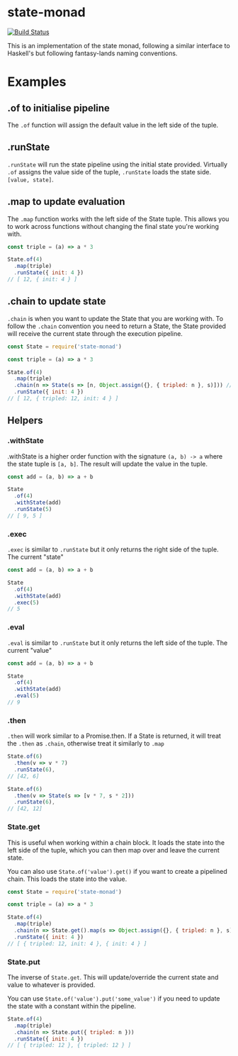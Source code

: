 # state-monad

[![Build Status](https://travis-ci.org/aabrook/state-monad.svg?branch=master)](https://travis-ci.org/aabrook/state-monad)

This is an implementation of the state monad, following a similar interface to Haskell's but following fantasy-lands naming conventions.

# Examples

## .of to initialise pipeline
The `.of` function will assign the default value in the left side of the tuple.

## .runState
`.runState` will run the state pipeline using the initial state provided. Virtually `.of` assigns the value side of the tuple, `.runState` loads the state side. `[value, state]`.

## .map to update evaluation
The `.map` function works with the left side of the State tuple. This allows you to work across functions without changing the final state you're working with.

```javascript
const triple = (a) => a * 3

State.of(4)
  .map(triple)
  .runState({ init: 4 })
// [ 12, { init: 4 } ]
```

## .chain to update state
`.chain` is when you want to update the State that you are working with. To follow the `.chain` convention you need to return a State,
the State provided will receive the current state through the execution pipeline.

```javascript
const State = require('state-monad')

const triple = (a) => a * 3

State.of(4)
  .map(triple)
  .chain(n => State(s => [n, Object.assign({}, { tripled: n }, s)])) // n is the result of map, s is the state
  .runState({ init: 4 })
// [ 12, { tripled: 12, init: 4 } ]
```

## Helpers

### .withState
.withState is a higher order function with the signature `(a, b) -> a` where the state tuple is `[a, b]`. The result will update the value in the tuple.

```javascript
const add = (a, b) => a + b

State
  .of(4)
  .withState(add)
  .runState(5)
// [ 9, 5 ]
```

### .exec
`.exec` is similar to `.runState` but it only returns the right side of the tuple. The current "state"

```javascript
const add = (a, b) => a + b

State
  .of(4)
  .withState(add)
  .exec(5)
// 5
```

### .eval
`.eval` is similar to `.runState` but it only returns the left side of the tuple. The current "value"

```javascript
const add = (a, b) => a + b

State
  .of(4)
  .withState(add)
  .eval(5)
// 9
```

### .then
`.then` will work similar to a Promise.then. If a State is returned, it will treat the `.then` as `.chain`, otherwise treat it similarly to `.map`

```javascript
State.of(6)
  .then(v => v * 7)
  .runState(6),
// [42, 6]

State.of(6)
  .then(v => State(s => [v * 7, s * 2]))
  .runState(6),
// [42, 12]
```

### State.get
This is useful when working within a chain block. It loads the state into the left side of the tuple, which you can then map over and leave the current state.

You can also use `State.of('value').get()` if you want to create a pipelined chain. This loads the state into the value.

```javascript
const State = require('state-monad')

const triple = (a) => a * 3

State.of(4)
  .map(triple)
  .chain(n => State.get().map(s => Object.assign({}, { tripled: n }, s))) // n is the result of map, s is the state
  .runState({ init: 4 })
// [ { tripled: 12, init: 4 }, { init: 4 } ]
```

### State.put
The inverse of `State.get`. This will update/override the current state and value to whatever is provided.

You can use `State.of('value').put('some_value')` if you need to update the state with a constant within the pipeline.

```javascript
State.of(4)
  .map(triple)
  .chain(n => State.put({ tripled: n }))
  .runState({ init: 4 })
// [ { tripled: 12 }, { tripled: 12 } ]
```

